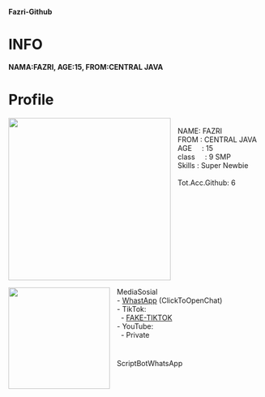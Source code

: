**Fazri-Github**
# INFO

 **NAMA:FAZRI, AGE:15, FROM:CENTRAL JAVA**
 
# Profile

<div class="separator" style="clear: both; text-align: center;"><a href="https://blogger.googleusercontent.com/img/a/AVvXsEjDTaq299mzqOkiyrGSSFOiJ6p1DojQAUl5su94vXWe2ASsXUAo1EC2sWD2aoS-Cfi1pTNXG-V3nSELhncUnALnwmdRjX4YA3rr49wrQK3G10ut48boqsllNR8o9TaokqRUjqCWDJw9w0Ca7uiAUEzTQ6q4Nbc2eLaWQasYHCiyk7OCU1TA-z5tkiIV=s656" style="clear: left; float: left; margin-bottom: 1em; margin-right: 1em;"><img border="0" data-original-height="656" data-original-width="656" height="320" src="https://blogger.googleusercontent.com/img/a/AVvXsEjDTaq299mzqOkiyrGSSFOiJ6p1DojQAUl5su94vXWe2ASsXUAo1EC2sWD2aoS-Cfi1pTNXG-V3nSELhncUnALnwmdRjX4YA3rr49wrQK3G10ut48boqsllNR8o9TaokqRUjqCWDJw9w0Ca7uiAUEzTQ6q4Nbc2eLaWQasYHCiyk7OCU1TA-z5tkiIV=s320" width="320" /></a></div><br />NAME: FAZRI<div>FROM : CENTRAL JAVA</div><div>AGE&nbsp; &nbsp; &nbsp;: 15</div><div>class&nbsp; &nbsp; &nbsp;: 9 SMP</div><div>Skills : Super Newbie</div><div><br /></div><div>Tot.Acc.Github: 6</div><div><br /></div><div class="separator" style="clear: both; text-align: center;"><a href="https://blogger.googleusercontent.com/img/a/AVvXsEg2E0VMAaqSq2SQ6Ay0FnWaYouH5J2T_25SbiKuN97wBJ591X-q7dLBBbYDVgdnxteiv6Ng4K96cYT4G4aVi3itpCD0Fq-aflxO1HntkqrvUuE3tUY9l4nPYN9Taf9Tf7-EfXkx8hMpddn6DedTPcdyP0oXeRFGvgksUlIJcav-jdGwE4m_cWPpoLt6=s680" style="clear: left; float: left; margin-bottom: 1em; margin-right: 1em;"><img border="0" data-original-height="680" data-original-width="680" height="200" src="https://blogger.googleusercontent.com/img/a/AVvXsEg2E0VMAaqSq2SQ6Ay0FnWaYouH5J2T_25SbiKuN97wBJ591X-q7dLBBbYDVgdnxteiv6Ng4K96cYT4G4aVi3itpCD0Fq-aflxO1HntkqrvUuE3tUY9l4nPYN9Taf9Tf7-EfXkx8hMpddn6DedTPcdyP0oXeRFGvgksUlIJcav-jdGwE4m_cWPpoLt6=w200-h200" width="200" /></a></div><div>MediaSosial</div><div>- <a href="https://wa.me/62857904897039" target="_blank">WhastApp</a>&nbsp;(ClickToOpenChat)</div><div>- TikTok:</div><div>&nbsp; - <a href="https://vm.tiktok.com/ZM8Qr3Ysm/" target="_blank">FAKE-TIKTOK</a></div><div>- YouTube:</div><div>&nbsp; - Private</div>




#
#


ScriptBotWhatsApp

